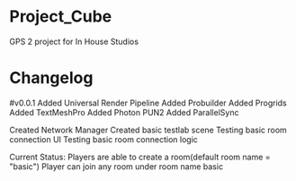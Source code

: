 # Project_Cube
 GPS 2 project for In House Studios
 
 # Changelog
 
 #v0.0.1 
 Added Universal Render Pipeline Added Probuilder Added Progrids Added TextMeshPro Added Photon PUN2 Added ParallelSync

Created Network Manager Created basic testlab scene Testing basic room connection UI Testing basic room connection logic

Current Status: Players are able to create a room(default room name = "basic") Player can join any room under room name basic
